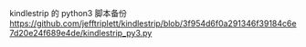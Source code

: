 kindlestrip 的 python3 脚本备份
https://github.com/jefftriplett/kindlestrip/blob/3f954d6f0a291346f39184c6e7d20e24f689e4de/kindlestrip_py3.py
